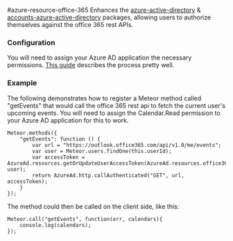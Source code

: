 #azure-resource-office-365
Enhances the [azure-active-directory](https://github.com/djluck/azure-active-directory) & [accounts-azure-active-directory](https://github.com/djluck/accounts-azure-active-directory) packages, allowing users to authorize themselves against the office 365 rest APIs.

### Configuration
You will need to assign your Azure AD application the necessary permissions. [This guide](https://msdn.microsoft.com/en-us/office/office365/howto/add-common-consent-manually) describes the process pretty well.

### Example
The following demonstrates how to register a Meteor method called "getEvents" that would call the office 365 rest api to fetch the current user's upcoming events.
You will need to assign the Calendar.Read permission to your Azure AD application for this to work.

    Meteor.methods({
        "getEvents": function () {
            var url = "https://outlook.office365.com/api/v1.0/me/events";
            var user = Meteor.users.findOne(this.userId);
            var accessToken = AzureAd.resources.getOrUpdateUserAccessToken(AzureAd.resources.office365.friendlyName, user);
            return AzureAd.http.callAuthenticated("GET", url, accessToken);
        }
    });

The method could then be called on the client side, like this:

    Meteor.call("getEvents", function(err, calendars){
        console.log(calendars);
    });
